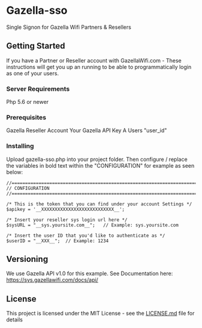 # Gazella-sso

Single Signon for Gazella Wifi Partners & Resellers

## Getting Started

If you have a Partner or Reseller account with GazellaWifi.com - These instructions will get you up an running to be able to programmatically login as one of your users. 

### Server Requirements
Php 5.6 or newer

### Prerequisites

Gazella Reseller Account
Your Gazella API Key
A Users "user_id"

### Installing

Upload gazella-sso.php into your project folder. 
Then configure / replace the variables in bold text within
the "CONFIGURATION" for example as seen below:

```
//======================================================================//
// CONFIGURATION
//======================================================================//  

/* This is the token that you can find under your account Settings */
$apikey = '__XXXXXXXXXXXXXXXXXXXXXXXXXXX__'; 

/* Insert your reseller sys login url here */
$sysURL = "__sys.yoursite.com__";   // Example: sys.yoursite.com

/* Insert the user ID that you'd like to authenticate as */ 
$userID = "__XXX__";  // Example: 1234
```
 
## Versioning

We use Gazella API v1.0 for this example. See Documentation here: https://sys.gazellawifi.com/docs/api/

## License

This project is licensed under the MIT License - see the [LICENSE.md](LICENSE.md) file for details